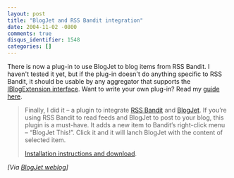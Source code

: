 ```yaml
---
layout: post
title: "BlogJet and RSS Bandit integration"
date: 2004-11-02 -0800
comments: true
disqus_identifier: 1548
categories: []
---
```

There is now a plug-in to use BlogJet to blog items from RSS Bandit. I
haven't tested it yet, but if the plug-in doesn't do anything specific
to RSS Bandit, it should be usable by any aggregator that supports the
[IBlogExtension
interface](http://www.pocketsoap.com/weblog/stories/2003/04/0023.html).
Want to write your own plug-in? Read my [guide
here](http://www.rssbandit.org/docs/html/advanced/building_and_using_bandit_plugins.htm).

> Finally, I did it – a plugin to integrate [RSS
> Bandit](http://rssbandit.org/) and [BlogJet](http://blogjet.com/). If
> you’re using RSS Bandit to read feeds and BlogJet to post to your
> blog, this plugin is a must-have. It adds a new item to Bandit’s
> right-click menu – “BlogJet This!”. Click it and it will lanch BlogJet
> with the content of selected item.
>
> [Installation instructions and
> download](http://blogjet.com/wiki/pmwiki.php/Main/BlogJetThis).

*[Via [BlogJet
weblog](http://blogjet.blogware.com/blog/_archives/2004/11/2/173668.html)]*

